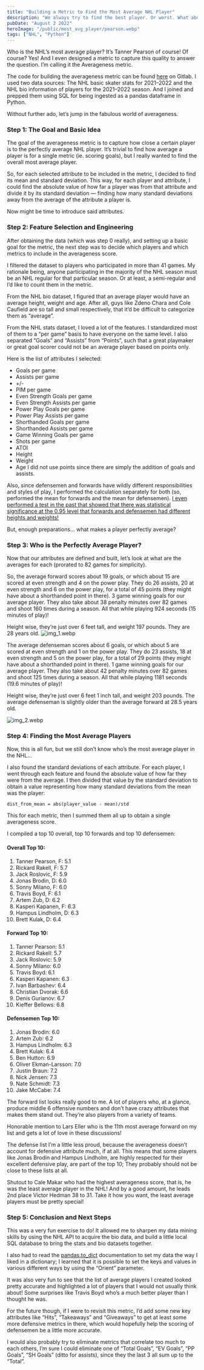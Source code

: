 ```yaml
---
title: "Building a Metric to Find the Most Average NHL Player"
description: "We always try to find the best player. Or worst. What about the most average?"
pubDate: "August 2 2022"
heroImage: "/public/most_avg_player/pearson.webp"
tags: ["NHL", "Python"]
---
```


Who is the NHL’s most average player? It’s Tanner Pearson of course! Of course? Yes! And I even designed a metric to capture this quality to answer the question. I’m calling it the Averageness metric.

The code for building the averageness metric can be found [here](https://gitlab.com/alexistats/most_average_nhl_player) on Gitlab. I used two data sources: The NHL basic skater stats for 2021–2022 and the NHL bio information of players for the 2021–2022 season. And I joined and prepped them using SQL for being ingested as a pandas dataframe in Python.

Without further ado, let’s jump in the fabulous world of averageness.

### Step 1: The Goal and Basic Idea

The goal of the averageness metric is to capture how close a certain player is to the perfectly average NHL player. It’s trivial to find how average a player is for a single metric (ie. scoring goals), but I really wanted to find the overall most average player.

So, for each selected attribute to be included in the metric, I decided to find its mean and standard deviation. This way, for each player and attribute, I could find the absolute value of how far a player was from that attribute and divide it by its standard deviation — finding how many standard deviations away from the average of the attribute a player is.

Now might be time to introduce said attributes.

### Step 2: Feature Selection and Engineering

After obtaining the data (which was step 0 really), and setting up a basic goal for the metric, the next step was to decide which players and which metrics to include in the averageness score.

I filtered the dataset to players who participated in more than 41 games. My rationale being, anyone participating in the majority of the NHL season must be an NHL regular for that particular season. Or at least, a semi-regular and I’d like to count them in the metric.

From the NHL bio dataset, I figured that an average player would have an average height, weight and age. After all, guys like Zdeno Chara and Cole Caufield are so tall and small respectively, that it’d be difficult to categorize them as “average”.

From the NHL stats dataset, I loved a lot of the features. I standardized most of them to a “per game” basis to have everyone on the same level. I also separated “Goals” and “Assists” from “Points”, such that a great playmaker or great goal scorer could not be an average player based on points only.

Here is the list of attributes I selected:

- Goals per game
- Assists per game
- +/-
- PIM per game
- Even Strength Goals per game
- Even Strength Assists per game
- Power Play Goals per game
- Power Play Assists per game
- Shorthanded Goals per game
- Shorthanded Assists per game
- Game Winning Goals per game
- Shots per game
- ATOI
- Height
- Weight
- Age
  I did not use points since there are simply the addition of goals and assists.

Also, since defensemen and forwards have wildly different responsibilities and styles of play, I performed the calculation separately for both (so, performed the mean for forwards and the mean for defensemen). 
[I even performed a test in the past that showed that there was statistical significance at the 0.95 level that forwards and defensemen had different heights and weights!](https://medium.com/geekculture/simple-statistical-tests-to-compare-categories-929498014630)

But, enough preparations… what makes a player perfectly average?

### Step 3: Who is the Perfectly Average Player?

Now that our attributes are defined and built, let’s look at what are the averages for each (prorated to 82 games for simplicity).

So, the average forward scores about 19 goals, or which about 15 are scored at even strength and 4 on the power play. They do 26 assists, 20 at even strength and 6 on the power play, for a total of 45 points (they might have about a shorthanded point in there). 3 game winning goals for our average player. They also take about 38 penalty minutes over 82 games and shoot 160 times during a season. All that while playing 924 seconds (15 minutes of play)!

Height wise, they’re just over 6 feet tall, and weight 197 pounds. They are 28 years old.
![img_1.webp](/public/most_avg_player/img_1.webp)


The average defenseman scores about 6 goals, or which about 5 are scored at even strength and 1 on the power play. They do 23 assists, 18 at even strength and 5 on the power play, for a total of 29 points (they might have about a shorthanded point in there). 1 game winning goals for our average player. They also take about 42 penalty minutes over 82 games and shoot 125 times during a season. All that while playing 1181 seconds (19.6 minutes of play)!

Height wise, they’re just over 6 feet 1 inch tall, and weight 203 pounds. The average defenseman is slightly older than the average forward at 28.5 years old.

![img_2.webp](/public/most_avg_player/img_2.webp)

### Step 4: Finding the Most Average Players
Now, this is all fun, but we still don’t know who’s the most average player in the NHL…

I also found the standard deviations of each attribute. For each player, I went through each feature and found the absolute value of how far they were from the average. I then divided that value by the standard deviation to obtain a value representing how many standard deviations from the mean was the player:

`dist_from_mean = abs(player_value - mean)/std`

This for each metric, then I summed them all up to obtain a single averageness score.

I compiled a top 10 overall, top 10 forwards and top 10 defensemen:

#### Overall Top 10:

1. Tanner Pearson, F: 5.1
2. Rickard Rakell, F: 5.7
3. Jack Roslovic, F: 5.9
4. Jonas Brodin, D: 6.0
5. Sonny Milano, F: 6.0
6. Travis Boyd, F: 6.1
7. Artem Zub, D: 6.2
8. Kasperi Kapanen, F: 6.3
9. Hampus Lindholm, D: 6.3
10. Brett Kulak, D: 6.4

#### Forward Top 10:

1. Tanner Pearson: 5.1
2. Rickard Rakell: 5.7
3. Jack Roslovic: 5.9
4. Sonny Milano: 6.0
5. Travis Boyd: 6.1
6. Kasperi Kapanen: 6.3
7. Ivan Barbashev: 6.4
8. Christian Dvorak: 6.6
9. Denis Gurianov: 6.7
10. Kieffer Bellows: 6.8

#### Defensemen Top 10:

1. Jonas Brodin: 6.0
2. Artem Zub: 6.2
3. Hampus Lindholm: 6.3
4. Brett Kulak: 6.4
5. Ben Hutton: 6.9
6. Oliver Ekman-Larsson: 7.0
7. Justin Braun: 7.2
8. Nick Jensen: 7.3
9. Nate Schmidt: 7.3
10. Jake McCabe: 7.4

The forward list looks really good to me. A lot of players who, at a glance, produce middle 6 offensive numbers and don’t have crazy attributes that makes them stand out. They’re also players from a variety of teams.

Honorable mention to Lars Eller who is the 11th most average forward on my list and gets a lot of love in these discussions!

The defense list I’m a little less proud, because the averageness doesn’t account for defensive attribute much, if at all. This means that some players like Jonas Brodin and Hampus Lindholm, are highly respected for their excellent defensive play, are part of the top 10; They probably should not be close to these lists at all.

Shutout to Cale Makar who had the highest averageness score, that is, he was the least average player in the NHL! And by a good amount, he leads 2nd place Victor Hedman 38 to 31. Take it how you want, the least average players must be pretty special!

### Step 5: Conclusion and Next Steps

This was a very fun exercise to do! It allowed me to sharpen my data mining skills by using the NHL API to acquire the bio data, and build a little local SQL database to bring the stats and bio datasets together.

I also had to read the [pandas.to_dict](https://pandas.pydata.org/docs/reference/api/pandas.DataFrame.to_dict.html) documentation to set my data the way I liked in a dictionary; I learned that it is possible to set the keys and values in various different ways by using the “Orient” parameter.

It was also very fun to see that the list of average players I created looked pretty accurate and highlighted a lot of players that I would not usually think about! Some surprises like Travis Boyd who’s a much better player than I thought he was.

For the future though, if I were to revisit this metric, I’d add some new key attributes like “Hits”, “Takeaways” and “Giveaways” to get at least some more defensive metrics in there, which would hopefully help the scoring of defensemen be a little more accurate.

I would also probably try to eliminate metrics that correlate too much to each others, I’m sure I could eliminate one of “Total Goals”, “EV Goals”, “PP Goals”, “SH Goals” (ditto for assists), since they the last 3 all sum up to the “Total”.